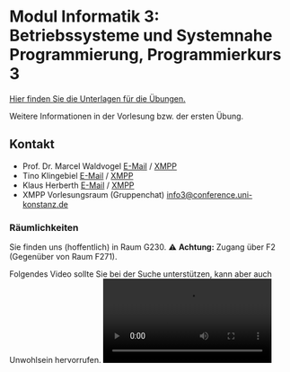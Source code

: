 # Modul Informatik 3: Betriebssysteme und Systemnahe Programmierung, Programmierkurs 3

[Hier finden Sie die Unterlagen für die Übungen.](master/../../tree/master)

Weitere Informationen in der Vorlesung bzw. der ersten Übung.

## Kontakt
- Prof. Dr. Marcel Waldvogel [E-Mail](mailto:marcel.waldvogel@uni-konstanz.de) / [XMPP](xmpp:marcel.waldvogel@uni-konstanz.de)
- Tino Klingebiel [E-Mail](mailto:tino.klingebiel@uni-konstanz.de) / [XMPP](xmpp:tino.klingebiel@uni-konstanz.de)
- Klaus Herberth [E-Mail](mailto:klaus.herberth@uni-konstanz.de) / [XMPP](xmpp:klaus.herberth@uni-konstanz.de)
- XMPP Vorlesungsraum (Gruppenchat) [info3@conference.uni-konstanz.de](xmpp:info3@conference.uni-konstanz.de)

### Räumlichkeiten
Sie finden uns (hoffentlich) in Raum G230. :warning: **Achtung:** Zugang über F2 (Gegenüber von Raum F271).

Folgendes Video sollte Sie bei der Suche unterstützen, kann aber auch Unwohlsein hervorrufen.
![raumsuche](raumsuche.mp4)
